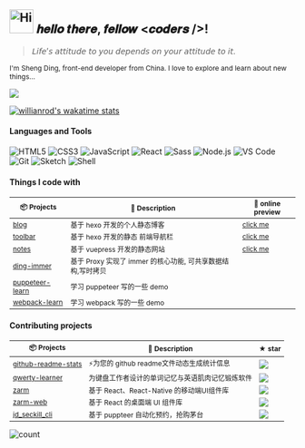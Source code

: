 <h2><img src="https://emojis.slackmojis.com/emojis/images/1588866973/8934/hellokittydance.gif?1588866973" alt="Hi" width="42" /> 𝒉𝒆𝒍𝒍𝒐 𝒕𝒉𝒆𝒓𝒆, 𝒇𝒆𝒍𝒍𝒐𝒘 <𝒄𝒐𝒅𝒆𝒓𝒔 />!</h2>

> 𝘓𝘪𝘧𝘦’𝘴 𝘢𝘵𝘵𝘪𝘵𝘶𝘥𝘦 𝘵𝘰 𝘺𝘰𝘶 𝘥𝘦𝘱𝘦𝘯𝘥𝘴 𝘰𝘯 𝘺𝘰𝘶𝘳 𝘢𝘵𝘵𝘪𝘵𝘶𝘥𝘦 𝘵𝘰 𝘪𝘵.

<p style="font-size: 12px">I'm Sheng Ding, front-end developer from China. I love to explore and learn about new things...</p>

![](https://github-readme-stats-git-dev.bestdingsheng.vercel.app/api?username=BestDingSheng&show_icons=true&theme=deson&title_color=bd93f9&icon_color=a4ffff&text_color=c264af&bg_color=282a36)

[![willianrod's wakatime stats](https://github-readme-stats-git-dev.bestdingsheng.vercel.app/api/wakatime?username=BestDingSheng&theme=deson&title_color=bd93f9&icon_color=a4ffff&text_color=c264af&bg_color=282a36)](https://github.com/anuraghazra/github-readme-stats)

#### Languages and Tools

![HTML5](https://img.shields.io/badge/-HTML5-%23E34C26?style=flat&logo=html5&logoColor=ffffff)
![CSS3](https://img.shields.io/badge/-CSS3-%23197CBE?style=flat&logo=css3)
![JavaScript](https://img.shields.io/badge/-JavaScript-%23F7DF1C?style=flat&logo=javascript&logoColor=000000&labelColor=%23ECD83E&color=%23ECD83E)
![React](https://img.shields.io/badge/-React-%2320232A?logoColor=61DAFB&style=flat&logo=react)
![Sass](https://img.shields.io/badge/-Sass-%23CB6498?style=flat&logo=sass&logoColor=ffffff)
![Node.js](https://img.shields.io/badge/-Node.js-%23579050?style=flat&logo=node.js&logoColor=ffffff)
![VS Code](https://img.shields.io/badge/-VSCode-%230066B8?style=flat&logo=visual-studio-code)
![Git](https://img.shields.io/badge/-Git-%23ED5A47?style=flat&logo=git&logoColor=%23ffffff)
![Sketch](https://img.shields.io/badge/-Sketch-%23FDAD00?style=flat&logo=sketch&logoColor=ffffff)
![Shell](https://img.shields.io/badge/-Shell-%2389E051?style=flat&logo=powershell&logoColor=ffffff)

#### Things I code with

<table style="font-size: 12px">
  <thead align="center">
    <tr>
      <th>📦 Projects</th>
      <th>📃 Description</th>
      <th>🌈 online preview </th>
    </tr>
  </thead>

  <tbody>
    <tr>
      <td><a target="_blank" href="https://github.com/BestDingSheng/blog2020">blog</a></td>
      <td>基于 hexo 开发的个人静态博客</td>
      <td><a target="_blank" href="http://jsding96.cn">click me</a></td>
    </tr>
    <tr>
      <td><a target="_blank" href="https://github.com/BestDingSheng/toolbar">toolbar</a></td>
      <td>基于 hexo 开发的静态 前端导航栏</td>
      <td><a target="_blank" href="http://box.jsding96.cn">click me</a></td>
    </tr>
    <tr>
      <td><a target="_blank" href="https://github.com/BestDingSheng/my-notes">notes</a></td>
      <td>基于 vuepress 开发的静态网站  </td>
       <td> <a target="_blank" href="https://notes.jsding96.cn/">click me</a> </td>
    </tr>
    <tr>
      <td><a target="_blank" href="https://github.com/BestDingSheng/ding-immer">ding-immer</a></td>
      <td> 基于 Proxy 实现了 immer 的核心功能, 可共享数据结构,写时拷贝  </td>
      <td></td>
    </tr>
		<tr>
			<td><a target="_blank" href="https://github.com/BestDingSheng/puppeteer-learn">puppeteer-learn</a></td>
			<td>  学习 puppeteer 写的一些 demo </td>
			<td></td>
		</tr>
		<tr>
			<td><a target="_blank" href="https://github.com/BestDingSheng/learn-webpack">webpack-learn</a></td>
			<td>  学习 webpack 写的一些 demo </td>
			<td></td>
		</tr>
  </tbody>
</table>

#### Contributing projects

<table style="font-size: 12px">
  <thead align="center">
    <tr>
      <th>📦 Projects</th>
      <th>📃 Description</th>
      <th>★ star</th>
    </tr>
  </thead>

  <tbody>
    <tr>
      <td><a target="_blank" href="https://github.com/anuraghazra/github-readme-stats">github-readme-stats</a></td>
      <td>⚡为您的 github readme文件动态生成统计信息</td>
      <td>
        <img src='https://img.shields.io/github/stars/anuraghazra/github-readme-stats?style=plastic&labelColor=373f51&color=e07a5f'>
      </td>
    </tr>
    <tr>
      <td><a target="_blank" href="https://github.com/Kaiyiwing/qwerty-learner"> qwerty-learner</a></td>
      <td>为键盘工作者设计的单词记忆与英语肌肉记忆锻炼软件</td>
      <td>
        <img src='https://img.shields.io/github/stars/Kaiyiwing/qwerty-learner?style=plastic&labelColor=373f51&color=e07a5f'>
      </td>
    </tr>
     <tr>
      <td><a target="_blank" href="https://github.com/ZhongAnTech/zarm">zarm</a></td>
      <td>基于 React、React-Native 的移动端UI组件库</td>
      <td>
        <img src='https://img.shields.io/github/stars/ZhongAnTech/zarm?style=plastic&labelColor=373f51&color=e07a5f'>
      </td>
    </tr>
    <tr>
      <td><a target="_blank" href="https://github.com/JeromeLin/zarm-web">zarm-web</a></td>
      <td>基于 React 的桌面端 UI 组件库</td>
      <td>
        <img src='https://img.shields.io/github/stars/JeromeLin/zarm-web?style=plastic&labelColor=373f51&color=e07a5f'>
      </td>
    </tr>
    <tr>
      <td><a target="_blank" href="https://github.com/xiaojia21190/jd_seckill_cli">jd_seckill_cli</a></td>
      <td> 基于 puppteer 自动化预约，抢购茅台 </td>
      <td>
        <img src='https://img.shields.io/github/stars/xiaojia21190/jd_seckill_cli?style=plastic&labelColor=373f51&color=e07a5f'>
      </td>
    </tr>
  </tbody>
</table>

![count](https://profile-counter.glitch.me/BestDingSheng/count.svg)